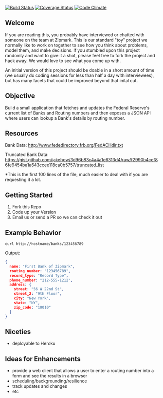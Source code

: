[![Build Status](https://travis-ci.org/rolentle/zipmark-code-challenge.png?branch=master)](https://travis-ci.org/rolentle/zipmark-code-challenge)
[![Coverage Status](https://coveralls.io/repos/rolentle/zipmark-code-challenge/badge.png)](https://coveralls.io/r/rolentle/zipmark-code-challenge)
[![Code Climate](https://codeclimate.com/github/rolentle/zipmark-code-challenge.png)](https://codeclimate.com/github/rolentle/zipmark-code-challenge)

## Welcome

If you are reading this, you probably have interviewed or chatted with someone on the team at Zipmark.  This is our standard "toy" project we normally like to work on together to see how you think about problems, model them, and make decisions.  If you stumbled upon this project randomly and want to give it a shot, please feel free to fork the project and hack away.  We would love to see what you come up with.

An initial version of this project should be doable in a short amount of time (we usually do coding sessions for less than half a day with interviewees), but has many facets that could be improved beyond that inital cut.

## Objective

Build a small application that fetches and updates the Federal Reserve's current list of Banks and Routing numbers and then exposes a JSON API where users can lookup a Bank's details by routing number.

## Resources

Bank Data:  http://www.fededirectory.frb.org/FedACHdir.txt

Truncated Bank Data: https://gist.github.com/jakehow/3d96b83c4a4a1e6313d4/raw/f2990b4cef86fe9454ba1a643ccee118ca0b5757/truncated_list

*This is the first 100 lines of the file, much easier to deal with if you are requesting it a lot.

## Getting Started

1. Fork this Repo
2. Code up your Version
3. Email us or send a PR so we can check it out

## Example Behavior

`curl http://hostname/banks/123456789`

Output:

```json
{
  name: "First Bank of Zipmark",
  routing_number: "123456789",
  record_type: "Record Type",
  phone_number: "212-555-1212",
  address: {
    street: "56 W 22nd St",
    street_2: "9th Floor",
    city: "New York",
    state: "NY",
    zip_code: "10010"
  }
}
```

## Niceties

* deployable to Heroku

## Ideas for Enhancements

* provide a web client that allows a user to enter a routing number into a form and see the results in a browser
* scheduling/backgrounding/resilience
* track updates and changes
* etc

